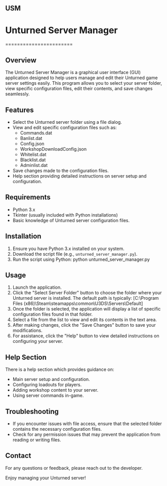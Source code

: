 ## USM
# Unturned Server Manager
=======================

Overview
--------
The Unturned Server Manager is a graphical user interface (GUI) application designed to help users manage and edit their Unturned game server settings easily. This program allows you to select your server folder, view specific configuration files, edit their contents, and save changes seamlessly.

Features
--------
- Select the Unturned server folder using a file dialog.
- View and edit specific configuration files such as:
  - Commands.dat
  - Banlist.dat
  - Config.json
  - WorkshopDownloadConfig.json
  - Whitelist.dat
  - Blacklist.dat
  - Adminlist.dat
- Save changes made to the configuration files.
- Help section providing detailed instructions on server setup and configuration.

Requirements
------------
- Python 3.x
- Tkinter (usually included with Python installations)
- Basic knowledge of Unturned server configuration files.

Installation
------------
1. Ensure you have Python 3.x installed on your system.
2. Download the script file (e.g., `unturned_server_manager.py`).
3. Run the script using Python: python unturned_server_manager.py


Usage
-----
1. Launch the application.
2. Click the "Select Server Folder" button to choose the folder where your Unturned server is installed. The default path is typically: [C:\Program Files (x86)\Steam\steamapps\common\U3DS\Servers\Default]
3. Once the folder is selected, the application will display a list of specific configuration files found in that folder.
4. Select a file from the list to view and edit its contents in the text area.
5. After making changes, click the "Save Changes" button to save your modifications.
6. For assistance, click the "Help" button to view detailed instructions on configuring your server.

Help Section
------------
There is a help section which provides guidance on:
- Main server setup and configuration.
- Configuring loadouts for players.
- Adding workshop content to your server.
- Using server commands in-game.

Troubleshooting
---------------
- If you encounter issues with file access, ensure that the selected folder contains the necessary configuration files.
- Check for any permission issues that may prevent the application from reading or writing files.

Contact
-------
For any questions or feedback, please reach out to the developer.

Enjoy managing your Unturned server!
